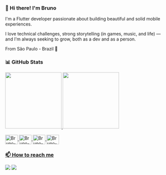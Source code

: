 ### 👋 Hi there! I'm Bruno

I'm a Flutter developer passionate about building beautiful and solid mobile experiences. 
 
I love technical challenges, strong storytelling (in games, music, and life) — and I'm always seeking to grow, both as a dev and as a person.

From São Paulo - Brazil 🌆

### 📊 GitHub Stats

<div align="left">
  <a href="https://github.com/brunomelohwm">
  <img height="180em" src="https://github-readme-stats.vercel.app/api?username=brunomelohwm&show_icons=true&theme=dracula&include_all_commits=true&count_private=true&cache_seconds=0"/>
  <img height="180em" src="https://github-readme-stats.vercel.app/api/top-langs/?username=brunomelohwm&layout=compact&langs_count=7&theme=dracula&cache_seconds=86400"/>
  
</div>

<br />

<div style="display: inline_block">
  <img align="center" alt="Bruno-Flutter" height="30" width="40" src="https://cdn.jsdelivr.net/gh/devicons/devicon/icons/flutter/flutter-plain.svg" />
  <img align="center" alt="Bruno-Dart" height="30" width="40" src="https://cdn.jsdelivr.net/gh/devicons/devicon/icons/dart/dart-original.svg" />
  <img align="center" alt="Bruno-Firebase" height="30" width="40" src="https://cdn.jsdelivr.net/gh/devicons/devicon/icons/firebase/firebase-plain.svg" />
  <img align="center" alt="Bruno-VSCode" height="30" width="40" src="https://cdn.jsdelivr.net/gh/devicons/devicon/icons/vscode/vscode-original.svg" />
</div>

### 📫 How to reach me

<div> 
 
  <a href = "mailto:brunomelohwm@gmail.com"><img src="https://img.shields.io/badge/-Gmail-%23333?style=for-the-badge&logo=gmail&logoColor=white" target="_blank"></a>
  <a href="https://www.linkedin.com/in/bruno-melo-da-silva-76a853250/" target="_blank"><img src="https://img.shields.io/badge/-LinkedIn-%230077B5?style=for-the-badge&logo=linkedin&logoColor=white" target="_blank"></a> 
  </div>